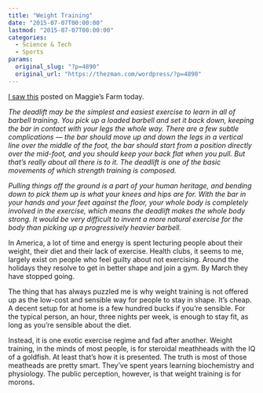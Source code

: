 ```yaml
---
title: "Weight Training"
date: "2015-07-07T00:00:00"
lastmod: "2015-07-07T00:00:00"
categories:
  - Science & Tech
  - Sports
params:
  original_slug: "?p=4890"
  original_url: "https://thezman.com/wordpress/?p=4890"
---
```


<a
href="http://pjmedia.com/lifestyle/2014/03/13/the-deadlift-3-reasons-why-just-picking-up-heavy-things-replaces-most-of-your-gym/?singlepage=true"
rel="noopener" target="_blank">I saw this</a> posted on Maggie’s Farm
today.

*The deadlift may be the simplest and easiest exercise to learn in all
of barbell training. You pick up a loaded barbell and set it back down,
keeping the bar in contact with your legs the whole way. There are a few
subtle complications — the bar should move up and down the legs in a
vertical line over the middle of the foot, the bar should start from a
position directly over the mid-foot, and you should keep your back flat
when you pull. But that’s really about all there is to it. The deadlift
is one of the basic movements of which strength training is composed.*

*Pulling things off the ground is a part of your human heritage, and
bending down to pick them up is what your knees and hips are for. With
the bar in your hands and your feet against the floor, your whole body
is completely involved in the exercise, which means the deadlift makes
the whole body strong. It would be very difficult to invent a more
natural exercise for the body than picking up a progressively heavier
barbell.*

In America, a lot of time and energy is spent lecturing people about
their weight, their diet and their lack of exercise. Health clubs, it
seems to me, largely exist on people who feel guilty about not
exercising. Around the holidays they resolve to get in better shape and
join a gym. By March they have stopped going.

The thing that has always puzzled me is why weight training is not
offered up as the low-cost and sensible way for people to stay in shape.
It’s cheap. A decent setup for at home is a few hundred bucks if you’re
sensible. For the typical person, an hour, three nights per week, is
enough to stay fit, as long as you’re sensible about the diet.

Instead, it is one exotic exercise regime and fad after another. Weight
training, in the minds of most people, is for steroidal meathheads with
the IQ of a goldfish. At least that’s how it is presented. The truth is
most of those meatheads are pretty smart. They’ve spent years learning
biochemistry and physiology. The public perception, however, is that
weight training is for morons.
